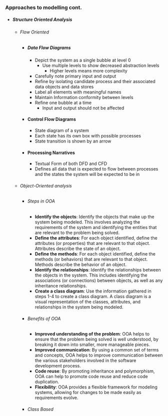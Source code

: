 ### Approaches to modelling cont.
- ##### Structure Oriented Analysis
	- ###### Flow Oriented
		- ##### Data Flow Diagrams
			- Depict the system as a single bubble at level 0
				- Use multiple levels to show decreased abstraction levels
					- Higher levels means more complexity
			- Carefully note primary input and output
			- Refine by isolating candidate process and their associated data objects and data stores
			- Label all elements with meaningful names
			- Maintain Information conformity between levels
			- Refine one bubble at a time
				- Input and output should not be affected
		- #### Control Flow Diagrams
			- State diagram of a system
			- Each state has its own box with possible processes
			- State transition is shown by an arrow
		- #### Processing Narratives
			- Textual Form of both DFD and CFD
			- Defines all data that is expected to flow between processes and the states the system will be expected to be in
	- ###### Object-Oriented analysis
		- ###### Steps in OOA
			- **Identify the objects**: Identify the objects that make up the system being modeled. This involves analyzing the requirements of the system and identifying the entities that are relevant to the problem being solved.
			- **Define the attributes**: For each object identified, define the attributes (or properties) that are relevant to that object. Attributes describe the state of an object.
			- **Define the methods**: For each object identified, define the methods (or behaviors) that are relevant to that object. Methods describe the behavior of an object.
			- **Identify the relationships**: Identify the relationships between the objects in the system. This includes identifying the associations (or connections) between objects, as well as any inheritance relationships.
			- **Create a class diagram**: Use the information gathered in steps 1-4 to create a class diagram. A class diagram is a visual representation of the classes, attributes, and relationships in the system being modeled.
		- ###### Benefits of OOA
			-   **Improved understanding of the problem**: OOA helps to ensure that the problem being solved is well understood, by breaking it down into smaller, more manageable pieces.
			-   **Improved communication**: By using a common set of terms and concepts, OOA helps to improve communication between the various stakeholders involved in the software development process.
			-   **Code reuse**: By promoting inheritance and polymorphism, OOA can help to promote code reuse and reduce code duplication.
			-   **Flexibility**: OOA provides a flexible framework for modeling systems, allowing for changes to be made easily as requirements evolve.
		- ###### Class Based